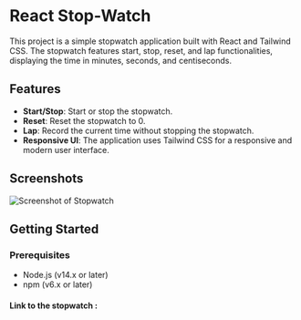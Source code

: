 # React Stop-Watch

This project is a simple stopwatch application built with React and Tailwind CSS. The stopwatch features start, stop, reset, and lap functionalities, displaying the time in minutes, seconds, and centiseconds.

## Features

- **Start/Stop**: Start or stop the stopwatch.
- **Reset**: Reset the stopwatch to 0.
- **Lap**: Record the current time without stopping the stopwatch.
- **Responsive UI**: The application uses Tailwind CSS for a responsive and modern user interface.

## Screenshots

![Screenshot of Stopwatch](path_to_screenshot_image)

## Getting Started

### Prerequisites

- Node.js (v14.x or later)
- npm (v6.x or later)

#### Link to the stopwatch : 

